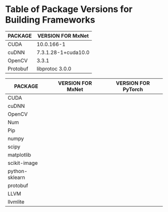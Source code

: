# Table of Package Versions for Building Frameworks #

| PACKAGE       | VERSION FOR MxNet |
| ------------- | ------------- |
| CUDA | 10.0.166-1 |
| cuDNN | 7.3.1.28-1+cuda10.0  |
| OpenCV | 3.3.1 |
| Protobuf | libprotoc 3.0.0 |

| PACKAGE       | VERSION FOR MxNet | VERSION FOR PyTorch |
| ------------- | ------------- | ------------- |
| CUDA |  |  |
| cuDNN |  |  |
| OpenCV |  |  |
| Num|  |  |
| Pip |  |  |
| numpy |  |  |
| scipy |  |  |
| matplotlib |  |  |
| scikit-image |  |  |
| python-sklearn |  |  |
| protobuf |  |  |
| LLVM |  |  |
| llvmlite |  |  |
